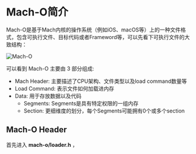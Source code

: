 # Mach-O简介

Mach-O是基于Mach内核的操作系统（例如iOS、macOS等）上的一种文件格式，包含可执行文件、目标代码或者Frameword等，可以先看下可执行文件的大致结构：

![Mach-O](https://user-images.githubusercontent.com/22512175/144608764-033425aa-f378-4cec-823a-229a56a29c16.png)

可以看到 Mach-O 主要由 3 部分组成:

* Mach Header: 主要描述了CPU架构、文件类型以及load command数量等
* Load Command: 表示文件如何加载进内存
* Data: 用于存放数据以及代码
  * Segments: Segments是具有特定权限的一组内存
  * Section: 更细维度的划分，每个Segments可能拥有0个或多个section

## Mach-O Header

首先进入 **mach-o/loader.h** ，
